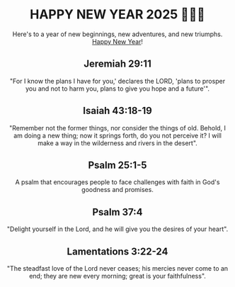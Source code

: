 <div align="center">

# HAPPY NEW YEAR 2025 🎉🎆🎊
Here's to a year of new beginnings, new adventures, and new triumphs. [Happy New Year](https://elyse502.github.io/new-year-2025)!

## Jeremiah 29:11
"For I know the plans I have for you,' declares the LORD, 'plans to prosper you and not to harm you, plans to give you hope and a future'". 

## Isaiah 43:18-19
"Remember not the former things, nor consider the things of old. Behold, I am doing a new thing; now it springs forth, do you not perceive it? I will make a way in the wilderness and rivers in the desert". 

## Psalm 25:1-5
A psalm that encourages people to face challenges with faith in God's goodness and promises. 

## Psalm 37:4
"Delight yourself in the Lord, and he will give you the desires of your heart". 

## Lamentations 3:22-24
"The steadfast love of the Lord never ceases; his mercies never come to an end; they are new every morning; great is your faithfulness". 


</div>


